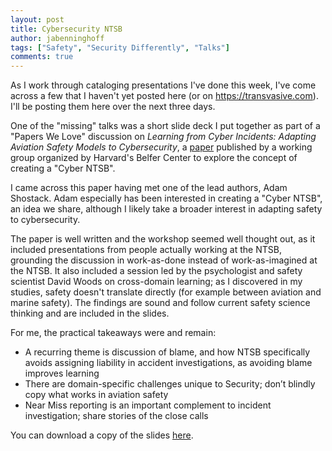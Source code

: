 ```yaml
---
layout: post
title: Cybersecurity NTSB
author: jabenninghoff
tags: ["Safety", "Security Differently", "Talks"]
comments: true
---
```

As I work through cataloging presentations I've done this week, I've come across a few that I haven't yet posted here (or on <https://transvasive.com>). I'll be posting them here over the next three days.

One of the "missing" talks was a short slide deck I put together as part of a "Papers We Love" discussion on *Learning from Cyber Incidents: Adapting Aviation Safety Models to Cybersecurity*, a [paper](https://www.belfercenter.org/publication/learning-cyber-incidents-adapting-aviation-safety-models-cybersecurity) published by a working group organized by Harvard's Belfer Center to explore the concept of creating a "Cyber NTSB".

I came across this paper having met one of the lead authors, Adam Shostack. Adam especially has been interested in creating a "Cyber NTSB", an idea we share, although I likely take a broader interest in adapting safety to cybersecurity.

The paper is well written and the workshop seemed well thought out, as it included presentations from people actually working at the NTSB, grounding the discussion in work-as-done instead of work-as-imagined at the NTSB. It also included a session led by the psychologist and safety scientist David Woods on cross-domain learning; as I discovered in my studies, safety doesn't translate directly (for example between aviation and marine safety). The findings are sound and follow current safety science thinking and are included in the slides.

For me, the practical takeaways were and remain:

- A recurring theme is discussion of blame, and how NTSB specifically avoids assigning liability in accident investigations, as avoiding blame improves learning
- There are domain-specific challenges unique to Security; don’t blindly copy what works in aviation safety
- Near Miss reporting is an important complement to incident investigation; share stories of the close calls

You can download a copy of the slides [here](/assets/pwl-cyber-ntsb.pdf).
